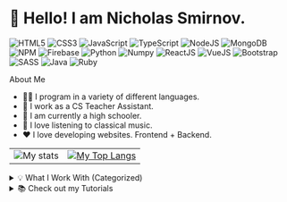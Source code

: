 # 👋 Hello! I am Nicholas Smirnov.

![HTML5](https://img.shields.io/badge/-HTML5/HTML-FF8B09?logo=html5&logoColor=white&style=for-the-badge) 
![CSS3](https://img.shields.io/badge/-CSS3/CSS-0923FF?logo=css3&logoColor=white&style=for-the-badge) 
![JavaScript](https://img.shields.io/badge/-JavaScript-FFA909?logo=JavaScript&logoColor=white&style=for-the-badge) 
![TypeScript](https://img.shields.io/badge/-Typescript-blue?logo=Typescript&logoColor=white&style=for-the-badge)
![NodeJS](https://img.shields.io/badge/-NodeJS-22BD00?logo=nodedotjs&logoColor=white&style=for-the-badge) 
![MongoDB](https://img.shields.io/badge/-MongoDB-22BD00?logo=MongoDB&logoColor=white&style=for-the-badge) 
![NPM](https://img.shields.io/badge/-NPM-darkred?logo=npm&logoColor=white&style=for-the-badge)
![Firebase](https://img.shields.io/badge/-Firebase-FF8B09?logo=Firebase&logoColor=white&style=for-the-badge) 
![Python](https://img.shields.io/badge/-Python-darkblue?logo=Python&logoColor=white&style=for-the-badge)
![Numpy](https://img.shields.io/badge/-Numpy-teal?logo=Numpy&logoColor=white&style=for-the-badge)
![ReactJS](https://img.shields.io/badge/-ReactJs-33BBFF?logo=react&logoColor=white&style=for-the-badge) 
![VueJS](https://img.shields.io/badge/-VUE.JS-22BD00?logo=vuedotjs&logoColor=white&style=for-the-badge) 
![Bootstrap](https://img.shields.io/badge/-Bootstrap-purple?logo=Bootstrap&logoColor=white&style=for-the-badge) 
![SASS](https://img.shields.io/badge/-Sass-E75480?logo=sass&logoColor=white&style=for-the-badge)
![Java](https://img.shields.io/badge/-Java-red?logo=Java&logoColor=white&style=for-the-badge) 
![Ruby](https://img.shields.io/badge/-Ruby-darkred?logo=Ruby&logoColor=white&style=for-the-badge)
<!--
![C#](https://img.shields.io/badge/-C++-22BD00?logo=csharp&logoColor=white&style=for-the-badge)
![C++](https://img.shields.io/badge/-C++-blue?logo=c%2B%2B&logoColor=white&style=for-the-badge)
-->
About Me

 - 👨‍💻 I program in a variety of different languages.
 - 💼 I work as a CS Teacher Assistant.
 - 🏫 I am currently a high schooler.
 - 🎵 I love listening to classical music.
 - ❤️ I love developing websites. Frontend + Backend.

| | |
| --- | ---|
| ![My stats](https://github-readme-stats.vercel.app/api?username=Nicholas-Smirnov&show_icons=true&theme=dark) | [![My Top Langs](https://github-readme-stats.vercel.app/api/top-langs/?username=Nicholas-Smirnov&langs_count=3&theme=dark)](https://github.com/Nicholas-Smirnov/github-readme-stats) |

<details><summary>💡 What I Work With (Categorized)</summary>

### Categorized Languages

 
| Categories Type | List |
| --- | --- |
| FrontEnd Development | ![HTML5](https://img.shields.io/badge/-HTML5-FF8B09?logo=html5&logoColor=white&style=for-the-badge) ![HTML](https://img.shields.io/badge/-HTML-FF8B09?logo=html5&logoColor=white&style=for-the-badge) ![CSS3](https://img.shields.io/badge/-CSS3-0923FF?logo=css3&logoColor=white&style=for-the-badge) ![CSS](https://img.shields.io/badge/-CSS-0923FF?logo=css3&logoColor=white&style=for-the-badge) ![JavaScript](https://img.shields.io/badge/-JavaScript-FFA909?logo=JavaScript&logoColor=white&style=for-the-badge) ![TypeScript](https://img.shields.io/badge/-Typescript-blue?logo=Typescript&logoColor=white&style=for-the-badge) |
| BackEnd Development | ![NodeJS](https://img.shields.io/badge/-NodeJS-22BD00?logo=nodedotjs&logoColor=white&style=for-the-badge) ![NPM](https://img.shields.io/badge/-NPM-darkred?logo=npm&logoColor=white&style=for-the-badge) ![Python](https://img.shields.io/badge/-Python-darkblue?logo=Python&logoColor=white&style=for-the-badge) |
| Frameworks (and more...) | ![ReactJS](https://img.shields.io/badge/-ReactJs-33BBFF?logo=react&logoColor=white&style=for-the-badge) ![VueJS](https://img.shields.io/badge/-VUE.JS-22BD00?logo=vuedotjs&logoColor=white&style=for-the-badge) ![Bootstrap](https://img.shields.io/badge/-Bootstrap-purple?logo=Bootstrap&logoColor=white&style=for-the-badge) ![SASS](https://img.shields.io/badge/-Sass-E75480?logo=sass&logoColor=white&style=for-the-badge) |
| Programming Languages | ![Java](https://img.shields.io/badge/-Java-red?logo=Java&logoColor=white&style=for-the-badge) ![Ruby](https://img.shields.io/badge/-Ruby-darkred?logo=Ruby&logoColor=white&style=for-the-badge) <!--![C#](https://img.shields.io/badge/-C++-22BD00?logo=csharp&logoColor=white&style=for-the-badge) ![C++](https://img.shields.io/badge/-C++-blue?logo=c%2B%2B&logoColor=white&style=for-the-badge)-->
  
</p>
</details>

<details><summary> 📚 Check out my Tutorials </summary>

### Basic Tutorials
 
| Programming Language | Tutorial Repository | Programming Language | Tutorial Repository |
| --- | --- | --- | --- |
| Python | [![Readme Card](https://github-readme-stats.vercel.app/api/pin/?username=Nicholas-Smirnov&repo=Learn-Python&theme=dark)](https://github.com/Nicholas-Smirnov/Learn-Python) | Ruby | [![Readme Card](https://github-readme-stats.vercel.app/api/pin/?username=anuraghazra&repo=github-readme-stats&theme=dark)](https://github.com/anuraghazra/github-readme-stats) | 
| Java | [![Readme Card](https://github-readme-stats.vercel.app/api/pin/?username=anuraghazra&repo=github-readme-stats&theme=dark)](https://github.com/anuraghazra/github-readme-stats) | JavaScript | [![Readme Card](https://github-readme-stats.vercel.app/api/pin/?username=anuraghazra&repo=github-readme-stats&theme=dark)](https://github.com/anuraghazra/github-readme-stats)

### Intermediate Tutorials
 
</details>
